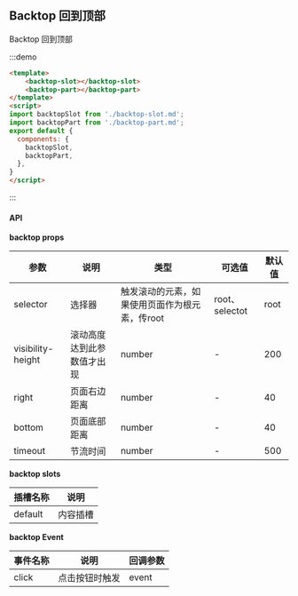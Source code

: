 ## Backtop 回到顶部

Backtop 回到顶部

:::demo

```html
<template>
    <backtop-slot></backtop-slot>
    <backtop-part></backtop-part>
</template>
<script>
import backtopSlot from './backtop-slot.md';
import backtopPart from './backtop-part.md';
export default {
  components: {
    backtopSlot,
    backtopPart,
  },
}
</script>
```
:::


#### API

**backtop props**

| 参数      | 说明          | 类型      | 可选值                           | 默认值  |
|---------- |-------------- |---------- |--------------------------------  |-------- |
| selector | 选择器 | 触发滚动的元素，如果使用页面作为根元素，传root | root、selectot | root |
| visibility-height | 滚动高度达到此参数值才出现 | number | - | 200 |
| right | 页面右边距离 | number | - | 40 |
| bottom | 页面底部距离 | number | - | 40 |
| timeout | 节流时间 | number | - | 500 |


**backtop slots**

| 插槽名称 | 说明 | 
|---------- |-------- |
| default | 内容插槽 |


**backtop Event**

| 事件名称 | 说明 | 回调参数 |
|---------- |-------- |---------- |
| click | 点击按钮时触发 | event |




